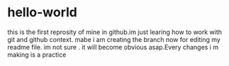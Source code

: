 # hello-world
this is the first reprosity of mine in github.im just learing how to work with git and github context.
mabe i am creating the branch now for editing my readme file. im not sure . it will become obvious asap.Every changes i m making is a practice
